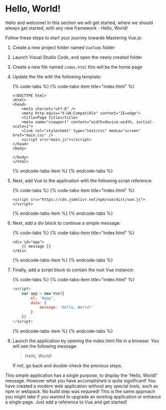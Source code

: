 # Hello, World!

Hello and welcome! In this section we will get started, where we should always get started, with any new framework - Hello, World!

Follow these steps to start your journey towards Mastering Vue.js:

1. Create a new project folder named `VueTodo` folder
2. Launch Visual Studio Code, and open the newly created folder
3. Create a new file named `index.html` this will be the home page
4. Update the file with the following template:

   {% code-tabs %}
   {% code-tabs-item title="index.html" %}
   ```markup
   <!DOCTYPE html>
   <html>
   <head>
       <meta charset="utf-8" />
       <meta http-equiv="X-UA-Compatible" content="IE=edge">
       <title>Page Title</title>
       <meta name="viewport" content="width=device-width, initial-scale=1">
       <link rel="stylesheet" type="text/css" media="screen" href="main.css" />
       <script src="main.js"></script>
   </head>
   <body>
    
   </body>
   </html>
   ```
   {% endcode-tabs-item %}
   {% endcode-tabs %}

5. Next, add Vue to the application with the following script reference: 

   {% code-tabs %}
   {% code-tabs-item title="index.html" %}
   ```markup
   <script src="https://cdn.jsdelivr.net/npm/vue/dist/vue.js"></script>
   ```
   {% endcode-tabs-item %}
   {% endcode-tabs %}

6. Next, add a div block to continue a simple message:

   {% code-tabs %}
   {% code-tabs-item title="index.html" %}
   ```markup
   <div id="app">
       {{ message }}
   </div>
   ```
   {% endcode-tabs-item %}
   {% endcode-tabs %}

7. Finally, add a script block to contain the root Vue instance:

   {% code-tabs %}
   {% code-tabs-item title="index.html" %}
   ```javascript
   <script>
       var app = new Vue({
           el: '#app',
           data: {
               message: 'Hello, World!'
           }
       })
   </script>
   ```
   {% endcode-tabs-item %}
   {% endcode-tabs %}

8. Launch the application by opening the index.html file in a browser. You will see the following message:

   > Hello, World!

   If not, go back and double-check the previous steps.

This simple application has a single purpose, to display the 'Hello, World!' message. However what you have accomplished is quite significant! You have created a modern web application without any special tools, such as npm or webpack. No build step was required! This is the same approach you might take if you wanted to upgrade an existing application or enhance a single page. Just add a reference to Vue and get started!







